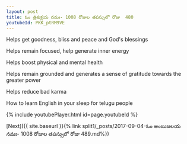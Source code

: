 ```yaml
---
layout: post
title: ఓం త్రిశుక్లయ నమః- 1008 రోజుల తపస్సులో రోజు  480
youtubeId: PKK_ptRM9VE
---
```

 
 
Helps get goodness, bliss and peace and God's blessings
 
Helps remain focused, help generate inner energy 
 
Helps boost physical and mental health 
 
Helps remain grounded and generates a sense of gratitude towards the greater power 
 
Helps reduce bad karma
 
How to learn English in your sleep for telugu people
 
 
 
 


{% include youtubePlayer.html id=page.youtubeId %}
 
[Next]({{ site.baseurl }}{% link split1/_posts/2017-09-04-ఓం అంబుజలయ నమః- 1008 రోజుల తపస్సులో రోజు  489.md%})
 
